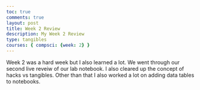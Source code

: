 ```yaml
---
toc: true
comments: true
layout: post
title: Week 2 Review
description: My Week 2 Review
type: tangibles
courses: { compsci: {week: 2} }
---
```


Week 2 was a hard week but I also learned a lot. We went through our second live reveiw of our lab notebook. I also cleared up the concept of hacks vs tangibles. Other than that I also worked a lot on adding data tables to notebooks.